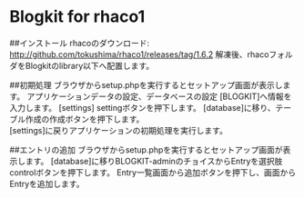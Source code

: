 Blogkit for rhaco1
===================

##インストール
		rhacoのダウンロード: http://github.com/tokushima/rhaco1/releases/tag/1.6.2
		解凍後、rhacoフォルダをBlogkitのlibrary以下へ配置します。

##初期処理
		ブラウザからsetup.phpを実行するとセットアップ画面が表示します。
		アプリケーションデータの設定、データベースの設定 [BLOGKIT]へ情報を入力します。
		[settings] settingボタンを押下します。
		[database]に移り、テーブル作成の作成ボタンを押下します。		
		[settings]に戻りアプリケーションの初期処理を実行します。

##エントリの追加
		ブラウザからsetup.phpを実行するとセットアップ画面が表示します。
		[database]に移りBLOGKIT-adminのチョイスからEntryを選択肢controlボタンを押下します。
		Entry一覧画面から追加ボタンを押下し、画面からEntryを追加します。



